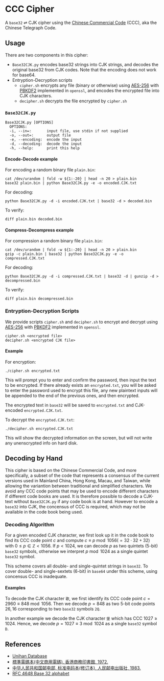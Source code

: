 # CCC Cipher
A `base32` ⇌ CJK cipher using the [Chinese Commercial Code](https://en.wikipedia.org/wiki/Chinese_telegraph_code) (CCC), aka the Chinese Telegraph Code.

## Usage
There are two components in this cipher:
* `Base32CJK.py` encodes base32 strings into CJK strings, and decodes the original base32 from CJK codes. Note that the encoding does not work for base64.
* Entryption-Decryption scripts
  * `cipher.sh` encrypts any file (binary or otherwise) using [AES-256](https://en.wikipedia.org/wiki/Advanced_Encryption_Standard) with [PBKDF2](https://en.wikipedia.org/wiki/PBKDF2) implemented in `openssl`, and encodes the encrypted file into CJK characters.
  * `decipher.sh` decrypts the file encrypted by `cipher.sh`

### `Base32CJK.py`
```
Base32CJK.py [OPTIONS]
  OPTIONS:
  -i, --in=:       input file, use stdin if not supplied
  -o, --out=:      output file
  -e, --encoding:  encode the input
  -d, --decoding:  decode the input
  -h, --help:      print this help
```
#### Encode-Decode example
For encoding a random binary file `plain.bin`:
```
cat /dev/urandom | fold -w ${1:-20} | head -n 20 > plain.bin
base32 plain.bin | python Base32CJK.py -e -o encoded.CJK.txt
```
For decoding:
```
python Base32CJK.py -d -i encoded.CJK.txt | base32 -d > decoded.bin
```

To verify:

```
diff plain.bin decoded.bin
```

#### Compress-Decompress example

For compression a random binary file `plain.bin`:
```
cat /dev/urandom | fold -w ${1:-20} | head -n 20 > plain.bin
gzip -c plain.bin | base32 | python Base32CJK.py -e -o compressed.CJK.txt
```
For decoding:
```
python Base32CJK.py -d -i compressed.CJK.txt | base32 -d | gunzip -d > decompressed.bin
```

To verify:

```
diff plain.bin decompressed.bin
```

### Entryption-Decryption Scripts

We provide scripts `cipher.sh` and `decipher.sh` to encrypt and decrypt using [AES-256](https://en.wikipedia.org/wiki/Advanced_Encryption_Standard) with [PBKDF2](https://en.wikipedia.org/wiki/PBKDF2) implemented in `openssl`. 

```
cipher.sh <encrypted file>
decipher.sh <encrypted CJK file>
```

#### Example
For encryption:
```
./cipher.sh encrypted.txt
```
This will prompt you to enter and confirm the password, then input the text to be encrypted. If there already exists an `encrypted.txt`, you will be asked to enter the password used to encrypt this file, any new plaintext inputs will be appended to the end of the previous ones, and then encrypted. 

The encrypted text in `base32` will be saved to `encrypted.txt` and CJK-encoded `encrypted.CJK.txt`.

To decrypt the `encrypted.CJK.txt`:
```
./decipher.sh encrypted.CJK.txt
```
This will show the decrypted information on the screen, but will not write any unenscrypted info on hard disk.

## Decoding by Hand

This cipher is based on the Chinese Commercial Code, and more specifically, a subset of the code that represents a consensus of the current versions used in Mainland China, Hong Kong, Macau, and Taiwan, while allowing the variantion between traditional and simplified characters. We avoid any CCC code points that may be used to encode different characters if different code books are used. It is therefore possible to decode a CJK-text without `Base32CJK.py` if any code book is at hand. However to encode a `base32` into CJK, the concensus of CCC is required, which may not be available in the code book being used.

### Decoding Algorithm

For a given encoded CJK character, we first look up it in the code book to find its CCC code point $c$ and compute $c\equiv p \bmod 1056(=32\cdot32+32)$ with $0 \le p\in\mathbb{Z}<1056$. If $p<1024$, we can decode $p$ as two quintets (5-bit) `base32` symbols, otherwise we interpret $p \bmod 1024$ as a single quintet `base32` symbol. 

This scheme covers all double- and single-quintet strings in `base32`. To cover double- and single-sextets (6-bit) in  `base64` under this scheme, using concensus CCC is inadequate.

#### Examples

To decode the CJK character `歌`, we first identify its CCC code point $c=2960\equiv 848 \bmod1056$. Then we decode $p=848$ as two 5-bit code points $26,16$ corresponding to two `base32` symbols `2Q`.

In another example we decode the CJK character `堡` which has CCC $1027 \ge 1024$. Hence, we decode $p=1027\equiv3\bmod1024$ as a single `base32` symbol `D`.

## References

- [Unihan Database](https://unicode.org/charts/unihan.html)
- [標準電碼本(中文商用電碼), 香港商務印書館, 1972.](http://code.web.idv.hk/cccode/cccode.php)
- [中华人民共和国邮电部, 标准电码本(修订本), 人民邮电出版社, 1983.](https://zh.wiktionary.org/wiki/Appendix:%E4%B8%AD%E6%96%87%E7%94%B5%E7%A0%81/%E4%B8%AD%E5%9B%BD%E5%A4%A7%E9%99%861983)
- [RFC  4648 Base 32 alphabet](https://datatracker.ietf.org/doc/html/rfc4648#section-6)
